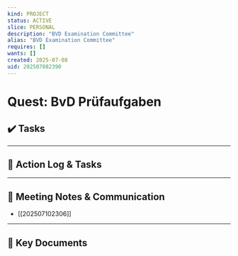 ```yaml
---
kind: PROJECT
status: ACTIVE
slice: PERSONAL
description: "BVD Examination Committee"
alias: "BVD Examination Committee"
requires: []
wants: []
created: 2025-07-08
uid: 202507082390
---
```


# Quest: BvD Prüfaufgaben

## ✔️ Tasks



---

## 📝 Action Log & Tasks


---
## 💬 Meeting Notes & Communication
- [[202507102306]]

---
## 📎 Key Documents
